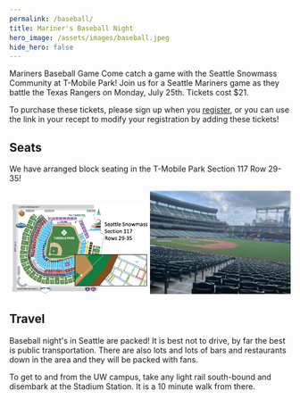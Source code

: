 ```yaml
---
permalink: /baseball/
title: Mariner's Baseball Night
hero_image: /assets/images/baseball.jpeg
hide_hero: false
---
```


Mariners Baseball Game Come catch a game with the Seattle Snowmass Community at T-Mobile Park! Join us for a Seattle Mariners game as they battle the Texas Rangers on Monday, July 25th. Tickets cost $21.

To purchase these tickets, please sign up when you [register](/registration), or you can use the link in your recept to modify your registration by adding these tickets!

## Seats

We have arranged block seating in the T-Mobile Park Section 117 Row 29-35!

<img src="/assets/images/Baseball_seat.png" width="50%" /><img src="/assets/images/Baseball_seat_view.png" width="50%"/> 

## Travel

Baseball night's in Seattle are packed! It is best not to drive, by far the best is public transportation. There are also lots and lots of bars and restaurants down in the area and they will be packed with fans.

To get to and from the UW campus, take any light rail south-bound and disembark at the Stadium Station. It is a 10 minute walk from there.
